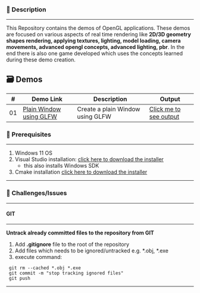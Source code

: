 ### 🌱 Description
---
This Repository contains the demos of OpenGL applications. These demos are focused on various aspects of real time rendering like **2D/3D geometry shapes rendering, applying textures, lighting, model loading, camera movements, advanced opengl concepts, advanced lighting, pbr**. In the end there is also one game developed which uses the concepts learned during these demo creation. 

## 🗃️ Demos
| #    | **Demo Link** | **Description** |  **Output**
| --- | ---------------------|-------------------|-------|
| 01 | [Plain Window using GLFW](./OpenGL_On_Windows/GLFW/1_GettingStarted/1_Plain_Window_16102018/README.md) | Create a plain Window using GLFW | [Click me to see output](./OpenGL_On_Windows/GLFW/1_GettingStarted/1_Plain_Window_16102018/images/output.png)


### 🚀 Prerequisites
---
1. Windows 11 OS
2. Visual Studio installation: [click here to download the installer](https://visualstudio.microsoft.com/downloads/)  
    - this also installs Windows SDK
3. Cmake installation [click here to download the installer](https://cmake.org/download/#latest)

---
  
### 🧠 Challenges/Issues
---
#### GIT
---
**Untrack already committed files to the repository from GIT**
1. Add **.gitignore** file to the root of the repository
2. Add files which needs to be ignored/untracked e.g. *.obj, *.exe
3. execute command:
```
 git rm --cached *.obj *.exe
 git commit -m "stop tracking ignored files"
 git push
```
---
